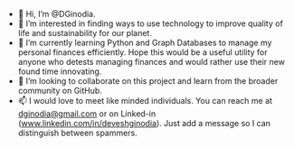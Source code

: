 - 👋 Hi, I’m @DGinodia. 
- 👀 I’m interested in finding ways to use technology to improve quality of life and sustainability for our planet.
- 🌱 I’m currently learning Python and Graph Databases to manage my personal finances efficiently. Hope this would be a useful utility for anyone who detests managing finances and would rather use their new found time innovating.
- 💞️ I’m looking to collaborate on this project and learn from the broader community on GitHub.
- 📫 I would love to  meet like minded individuals. You can reach me at dginodia@gmail.com or on Linked-in (www.linkedin.com/in/deveshginodia). Just add a message so I can distinguish between spammers. 

<!---
DGinodia/DGinodia is a ✨ special ✨ repository because its `README.md` (this file) appears on your GitHub profile.
You can click the Preview link to take a look at your changes.
--->
